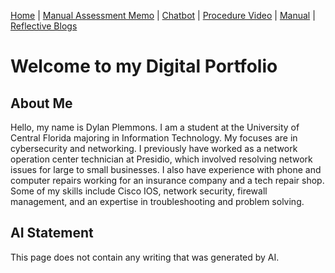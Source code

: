 [Home](index.md) | [Manual Assessment Memo](manual_assessment_memo.md) | [Chatbot](chatbot.md) | [Procedure Video](procedure_video.md) | [Manual](manual.md) | [Reflective Blogs](reflective_blogs.md) 

# Welcome to my Digital Portfolio 

## About Me 
Hello, my name is Dylan Plemmons. I am a student at the University of Central Florida majoring in Information Technology. My focuses are in cybersecurity and networking. I previously have worked as a network operation center technician at Presidio, which involved resolving network issues for large to small businesses. I also have experience with phone and computer repairs working for an insurance company and a tech repair shop. Some of my skills include Cisco IOS, network security, firewall management, and an expertise in troubleshooting and problem solving.

## AI Statement
This page does not contain any writing that was generated by AI.
